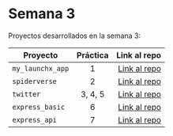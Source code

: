 # Semana 3 

Proyectos desarrollados en la semana 3:

| Proyecto | Práctica | Link al repo |
| ------------- |:-------------:| -----:|
|`my_launchx_app`|1|[Link al repo](https://github.com/Gera097/my_launchx_app)|
|`spiderverse`|2|[Link al repo](https://github.com/Gera097/spiderverse)|
|`twitter`|3, 4, 5|[Link al repo](https://github.com/Gera097/twitter)|
|`express_basic`|6|[Link al repo](https://github.com/Gera097/express_basic)|
|`express_api`|7|[Link al repo](https://github.com/LaunchX-InnovaccionVirtual/MissionNodeJS)|
